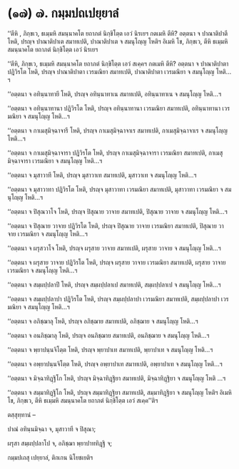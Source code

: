 <h1>(๑๗) ๗. กมฺมปถเปยฺยาลํ</h1>
<p> ‘‘ตีหิ , ภิกฺขเว, ธเมฺมหิ สมนฺนาคโต ยถาภตํ นิกฺขิโตฺต เอวํ นิรเยฯ กตเมหิ ตีหิ? อตฺตนา จ ปาณาติปาตี โหติ, ปรญฺจ ปาณาติปาเต สมาทเปติ, ปาณาติปาเต จ สมนุโญฺญ โหติฯ อิเมหิ โข, ภิกฺขเว, ตีหิ ธเมฺมหิ สมนฺนาคโต ยถาภตํ นิกฺขิโตฺต เอวํ นิรเยฯ</p>


<p>‘‘ตีหิ, ภิกฺขเว, ธเมฺมหิ สมนฺนาคโต ยถาภตํ นิกฺขิโตฺต เอวํ สเคฺคฯ กตเมหิ ตีหิ? อตฺตนา จ ปาณาติปาตา ปฎิวิรโต โหติ, ปรญฺจ ปาณาติปาตา เวรมณิยา สมาทเปติ, ปาณาติปาตา เวรมณิยา จ สมนุโญฺญ โหติ…ฯ</p>


<p>‘‘อตฺตนา จ อทินฺนาทายี โหติ, ปรญฺจ อทินฺนาทาเน สมาทเปติ, อทินฺนาทาเน จ สมนุโญฺญ โหติ…ฯ</p>


<p>‘‘อตฺตนา จ อทินฺนาทานา ปฎิวิรโต โหติ, ปรญฺจ อทินฺนาทานา เวรมณิยา สมาทเปติ, อทินฺนาทานา เวรมณิยา จ สมนุโญฺญ โหติ…ฯ</p>


<p>‘‘อตฺตนา  จ กาเมสุมิจฺฉาจารี โหติ, ปรญฺจ กาเมสุมิจฺฉาจาเร  สมาทเปติ, กาเมสุมิจฺฉาจาเร จ สมนุโญฺญ โหติ…ฯ</p>


<p>‘‘อตฺตนา จ กาเมสุมิจฺฉาจารา ปฎิวิรโต โหติ, ปรญฺจ กาเมสุมิจฺฉาจารา เวรมณิยา สมาทเปติ, กาเมสุมิจฺฉาจารา เวรมณิยา จ สมนุโญฺญ โหติ…ฯ</p>


<p>‘‘อตฺตนา จ มุสาวาที โหติ, ปรญฺจ มุสาวาเท สมาทเปติ, มุสาวาเท จ สมนุโญฺญ โหติ…ฯ</p>


<p>‘‘อตฺตนา  จ มุสาวาทา ปฎิวิรโต โหติ, ปรญฺจ มุสาวาทา  เวรมณิยา สมาทเปติ, มุสาวาทา เวรมณิยา จ สมนุโญฺญ โหติ…ฯ</p>


<p>‘‘อตฺตนา จ ปิสุณวาโจ โหติ, ปรญฺจ ปิสุณาย วาจาย สมาทเปติ, ปิสุณาย วาจาย จ สมนุโญฺญ โหติ…ฯ</p>


<p>‘‘อตฺตนา จ ปิสุณาย วาจาย ปฎิวิรโต โหติ, ปรญฺจ ปิสุณาย วาจาย เวรมณิยา สมาทเปติ, ปิสุณาย วาจาย เวรมณิยา จ สมนุโญฺญ โหติ…ฯ</p>


<p>‘‘อตฺตนา จ ผรุสวาโจ โหติ, ปรญฺจ ผรุสาย วาจาย สมาทเปติ, ผรุสาย วาจาย จ สมนุโญฺญ โหติ…ฯ</p>


<p>‘‘อตฺตนา จ ผรุสาย วาจาย ปฎิวิรโต โหติ, ปรญฺจ ผรุสาย วาจาย เวรมณิยา สมาทเปติ, ผรุสาย วาจาย เวรมณิยา จ สมนุโญฺญ โหติ…ฯ</p>


<p>‘‘อตฺตนา จ สมฺผปฺปลาปี โหติ, ปรญฺจ สมฺผปฺปลาเป สมาทเปติ, สมฺผปฺปลาเป จ สมนุโญฺญ โหติ…ฯ</p>


<p>‘‘อตฺตนา จ สมฺผปฺปลาปา ปฎิวิรโต โหติ, ปรญฺจ สมฺผปฺปลาปา เวรมณิยา สมาทเปติ, สมฺผปฺปลาปา เวรมณิยา จ สมนุโญฺญ โหติ…ฯ</p>


<p>‘‘อตฺตนา จ อภิชฺฌาลุ โหติ, ปรญฺจ อภิชฺฌาย สมาทเปติ, อภิชฺฌาย จ สมนุโญฺญ โหติ…ฯ</p>


<p>‘‘อตฺตนา จ อนภิชฺฌาลุ โหติ, ปรญฺจ อนภิชฺฌาย สมาทเปติ, อนภิชฺฌาย จ สมนุโญฺญ โหติ…ฯ</p>


<p>‘‘อตฺตนา    จ พฺยาปนฺนจิโตฺต โหติ, ปรญฺจ พฺยาปาเท สมาทเปติ, พฺยาปาเท จ สมนุโญฺญ โหติ…ฯ</p>


<p>‘‘อตฺตนา จ อพฺยาปนฺนจิโตฺต โหติ, ปรญฺจ อพฺยาปาเท สมาทเปติ, อพฺยาปาเท จ สมนุโญฺญ โหติ…ฯ</p>


<p>‘‘อตฺตนา จ มิจฺฉาทิฎฺฐิโก โหติ, ปรญฺจ มิจฺฉาทิฎฺฐิยา สมาทเปติ, มิจฺฉาทิฎฺฐิยา จ สมนุโญฺญ โหติ …ฯ</p>


<p>‘‘อตฺตนา จ สมฺมาทิฎฺฐิโก โหติ, ปรญฺจ สมฺมาทิฎฺฐิยา สมาทเปติ, สมฺมาทิฎฺฐิยา จ สมนุโญฺญ โหติฯ อิเมหิ โข, ภิกฺขเว, ตีหิ ธเมฺมหิ สมนฺนาคโต ยถาภตํ นิกฺขิโตฺต เอวํ สเคฺค’’ติฯ</p>

</p>


<p>ตสฺสุทฺทานํ –</p>


<p>
ปาณํ อทินฺนมิจฺฉา จ, มุสาวาที จ ปิสุณา;  
  
ผรุสา สมฺผปฺปลาโป จ, อภิชฺฌา พฺยาปาททิฎฺฐิ จ;  
  
กมฺมปเถสุ เปยฺยาลํ, ติกเกน นิโยชเยติฯ  
</p>
  
  
  
  
  